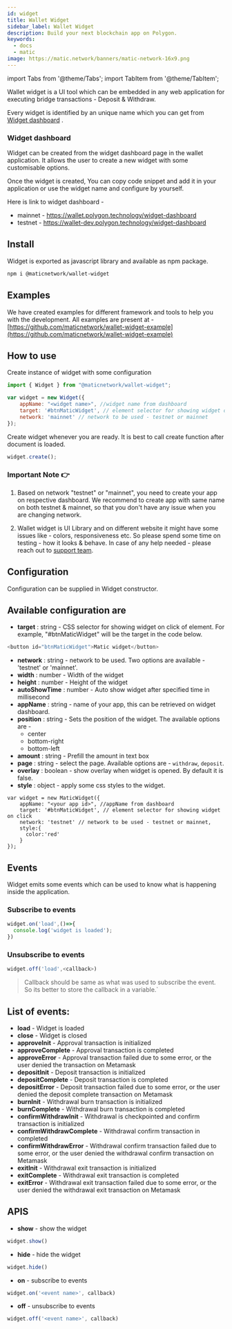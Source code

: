 ```yaml
---
id: widget
title: Wallet Widget
sidebar_label: Wallet Widget
description: Build your next blockchain app on Polygon.
keywords:
  - docs
  - matic
image: https://matic.network/banners/matic-network-16x9.png 
---
```

import Tabs from '@theme/Tabs';
import TabItem from '@theme/TabItem';

Wallet widget is a UI tool which can be embedded in any web application for executing bridge transactions - Deposit & Withdraw. 

Every widget is identified by an unique name which you can get from [Widget dashboard](https://wallet.polygon.technology/widget-dashboard) .

### Widget dashboard

Widget can be created from the widget dashboard page in the wallet application. It allows the user to create a new widget with some customisable options.

Once the widget is created, You can copy code snippet and add it in your application or use the widget name and configure by yourself.

Here is link to widget dashboard -

* mainnet - https://wallet.polygon.technology/widget-dashboard
* testnet - https://wallet-dev.polygon.technology/widget-dashboard

## Install

Widget is exported as javascript library and available as npm package. 

```bash 
npm i @maticnetwork/wallet-widget
```

## Examples

We have created examples for different framework and tools to help you with the development. All examples are present at - [https://github.com/maticnetwork/wallet-widget-example](https://github.com/maticnetwork/wallet-widget-example)

## How to use

Create instance of widget with some configuration

```javascript
import { Widget } from "@maticnetwork/wallet-widget";

var widget = new Widget({
    appName: "<widget name>", //widget name from dashboard
    target: '#btnMaticWidget', // element selector for showing widget on click
    network: 'mainnet' // network to be used - testnet or mainnet
});
```

Create widget whenever you are ready. It is best to call create function after document is loaded.

```javascript 
widget.create();
```
### Important Note 👉

1. Based on network "testnet" or "mainnet", you need to create your app on respective dashboard. We recommend to create app with same name on both testnet & mainnet, so that you don't have any issue when you are changing network.

2. Wallet widget is UI Library and on different website it might have some issues like - colors, responsiveness etc. So please spend some time on testing - how it looks & behave. In case of any help needed - please reach out to [support team](https://support.polygon.technology/).

## Configuration

Configuration can be supplied in Widget constructor.

## Available configuration are

- **target** : string - CSS selector for showing widget on click of element. For example, "#btnMaticWidget" will be the target in the code below.

```javascript
<button id="btnMaticWidget">Matic widget</button>
```

- **network** : string - network to be used. Two options are available - 'testnet' or 'mainnet'.
- **width** : number - Width of the widget
- **height** : number - Height of the widget
- **autoShowTime** : number - Auto show widget after specified time in millisecond
- **appName** : string - name of your app, this can be retrieved on widget dashboard.
- **position** : string - Sets the position of the widget. The available options are -
    - center
    - bottom-right
    - bottom-left
- **amount** : string - Prefill the amount in text box
- **page** : string - select the page. Available options are - `withdraw`, `deposit`.
- **overlay** : boolean - show overlay when widget is opened. By default it is false.
- **style** : object - apply some css styles to the widget. 

```
var widget = new MaticWidget({
    appName: "<your app id>", //appName from dashboard
    target: '#btnMaticWidget', // element selector for showing widget on click
    network: 'testnet' // network to be used - testnet or mainnet,
    style:{
      color:'red'
    }
});
```

## Events

Widget emits some events which can be used to know what is happening inside the application.

### Subscribe to events

```javascript
widget.on('load',()=>{
  console.log('widget is loaded');
})
```

### Unsubscribe to events

```javascript 
widget.off('load',<callback>)
```

> Callback should be same as what was used to subscribe the event. So its better to store the callback in a variable.`

## List of events:

- **load** - Widget is loaded
- **close** - Widget is closed
- **approveInit** - Approval transaction is initialized
- **approveComplete** - Approval transaction is completed
- **approveError** - Approval transaction failed due to some error, or the user denied the transaction on Metamask
- **depositInit** - Deposit transaction is initialized
- **depositComplete** - Deposit transaction is completed
- **depositError** - Deposit transaction failed due to some error, or the user denied the deposit complete transaction on Metamask
- **burnInit** - Withdrawal burn transaction is initialized
- **burnComplete** - Withdrawal burn transaction is completed
- **confirmWithdrawInit** - Withdrawal is checkpointed and confirm transaction is initialized
- **confirmWithdrawComplete** - Withdrawal confirm transaction in completed
- **confirmWithdrawError** - Withdrawal confirm transaction failed due to some error, or the user denied the withdrawal confirm transaction on Metamask
- **exitInit** - Withdrawal exit transaction is initialized
- **exitComplete** - Withdrawal exit transaction is completed
- **exitError** - Withdrawal exit transaction failed due to some error, or the user denied the withdrawal exit transaction on Metamask

## APIS

- **show** - 
show the widget

```javascript
widget.show()
```

- **hide** - 
hide the widget

```javascript
widget.hide()
```

- **on** - 
subscribe to events

```javascript
widget.on('<event name>', callback)
```

- **off** - 
unsubscribe to events

```javascript
widget.off('<event name>', callback)
```

